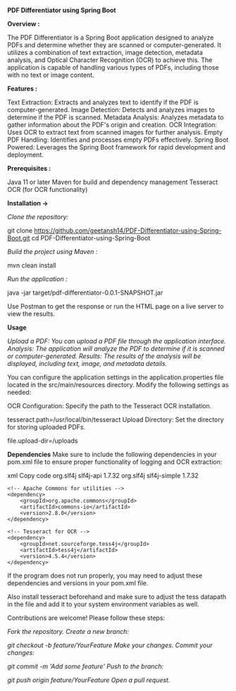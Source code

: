 **PDF Differentiator using Spring Boot**
 

**Overview :** 

The PDF Differentiator is a Spring Boot application designed to analyze PDFs and determine whether they are scanned or computer-generated. It utilizes a combination of text extraction, image detection, metadata analysis, and Optical Character Recognition (OCR) to achieve this. The application is capable of handling various types of PDFs, including those with no text or image content.

**Features :**

Text Extraction: Extracts and analyzes text to identify if the PDF is computer-generated.
Image Detection: Detects and analyzes images to determine if the PDF is scanned.
Metadata Analysis: Analyzes metadata to gather information about the PDF's origin and creation.
OCR Integration: Uses OCR to extract text from scanned images for further analysis.
Empty PDF Handling: Identifies and processes empty PDFs effectively.
Spring Boot Powered: Leverages the Spring Boot framework for rapid development and deployment.

**Prerequisites :** 

Java 11 or later
Maven for build and dependency management
Tesseract OCR (for OCR functionality)

**Installation ->**

_Clone the repository:_

git clone https://github.com/geetansh14/PDF-Differentiator-using-Spring-Boot.git
cd PDF-Differentiator-using-Spring-Boot

_Build the project using Maven :_

mvn clean install

_Run the application :_

java -jar target/pdf-differentiator-0.0.1-SNAPSHOT.jar

Use Postman to get the response or run the HTML page on a live server to view the results.

**Usage**

_Upload a PDF: You can upload a PDF file through the application interface.
Analysis: The application will analyze the PDF to determine if it is scanned or computer-generated.
Results: The results of the analysis will be displayed, including text, image, and metadata details._

You can configure the application settings in the application.properties file located in the src/main/resources directory. Modify the following settings as needed:

OCR Configuration: Specify the path to the Tesseract OCR installation.

tesseract.path=/usr/local/bin/tesseract
Upload Directory: Set the directory for storing uploaded PDFs.

file.upload-dir=/uploads

**Dependencies**
Make sure to include the following dependencies in your pom.xml file to ensure proper functionality of logging and OCR extraction:

xml
Copy code
<dependencies>
    <!-- SLF4J for logging -->
    <dependency>
        <groupId>org.slf4j</groupId>
        <artifactId>slf4j-api</artifactId>
        <version>1.7.32</version>
    </dependency>
    <dependency>
        <groupId>org.slf4j</groupId>
        <artifactId>slf4j-simple</artifactId>
        <version>1.7.32</version>
    </dependency>
    
    <!-- Apache Commons for utilities -->
    <dependency>
        <groupId>org.apache.commons</groupId>
        <artifactId>commons-io</artifactId>
        <version>2.8.0</version>
    </dependency>

    <!-- Tesseract for OCR -->
    <dependency>
        <groupId>net.sourceforge.tess4j</groupId>
        <artifactId>tess4j</artifactId>
        <version>4.5.4</version>
    </dependency>
</dependencies>

If the program does not run properly, you may need to adjust these dependencies and versions in your pom.xml file.

Also install tesseract beforehand and make sure to adjust the tess datapath in the file and add it to your system environment variables as well.

Contributions are welcome! Please follow these steps:

_Fork the repository._
_Create a new branch:_

_git checkout -b feature/YourFeature_
_Make your changes._
_Commit your changes:_

_git commit -m 'Add some feature'_
_Push to the branch:_

_git push origin feature/YourFeature_
_Open a pull request._

